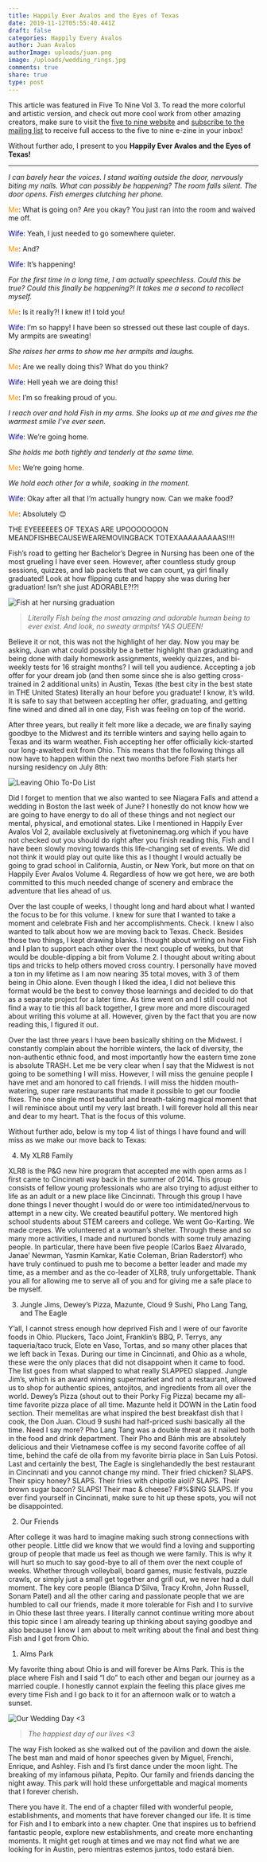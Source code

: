 ```yaml
---
title: Happily Ever Avalos and the Eyes of Texas
date: 2019-11-12T05:55:40.441Z
draft: false
categories: Happily Every Avalos
author: Juan Avalos
authorImage: uploads/juan.png
image: /uploads/wedding_rings.jpg
comments: true
share: true
type: post
---
```

This article was featured in Five To Nine Vol 3. To read the more colorful and artistic version, and check out more cool work from other amazing creators, make sure to visit the [five to nine website](https://fivetoninemag.com/) and [subscribe to the mailing list](https://fivetoninemag.us19.list-manage.com/subscribe?u=4022678040daebd86db5f0506&id=8ac3133fe6) to receive full access to the five to nine e-zine in your inbox!

Without further ado, I present to you **Happily Ever Avalos and the Eyes of Texas!**

- - -

_I can barely hear the voices. I stand waiting outside the door, nervously biting my nails. What can possibly be happening? The room falls silent. The door opens. Fish emerges clutching her phone._

<span style="color:darkorange">Me</span>: What is going on? Are you okay? You just ran into the room and waived me off.

<span style="color:darkblue">Wife</span>: Yeah, I just needed to go somewhere quieter.

<span style="color:darkorange">Me</span>: And?

<span style="color:darkblue">Wife</span>: It’s happening!

_For the first time in a long time, I am actually speechless. Could this be true? Could this finally be happening?! It takes me a second to recollect myself._

<span style="color:darkorange">Me</span>: Is it really?! I knew it! I told you!

<span style="color:darkblue">Wife</span>: I’m so happy! I have been so stressed out these last couple of days. My armpits are sweating!

_She raises her arms to show me her armpits and laughs._

<span style="color:darkorange">Me</span>: Are we really doing this? What do you think?

<span style="color:darkblue">Wife</span>: Hell yeah we are doing this!

<span style="color:darkorange">Me</span>: I’m so freaking proud of you.

_I reach over and hold Fish in my arms. She looks up at me and gives me the warmest smile I’ve ever seen._

<span style="color:darkblue">Wife</span>: We’re going home.

_She holds me both tightly and tenderly at the same time._

<span style="color:darkorange">Me</span>: We’re going home.

_We hold each other for a while, soaking in the moment._

<span style="color:darkblue">Wife</span>: Okay after all that I’m actually hungry now. Can we make food?

<span style="color:darkorange">Me</span>: Absolutely 😊

THE EYEEEEEES OF TEXAS ARE UPOOOOOOON MEANDFISHBECAUSEWEAREMOVINGBACK TOTEXAAAAAAAAAS!!!!

Fish’s road to getting her Bachelor’s Degree in Nursing has been one of the most grueling I have ever seen. However, after countless study group sessions, quizzes, and lab packets that we can count, ya girl finally graduated! Look at how flipping cute and happy she was during her graduation! Isn’t she just ADORABLE?!?!

![Fish at her nursing graduation](/uploads/fish_nursing_graduation.jpg "Fish at her nursing graduation")

> _Literally Fish being the most amazing and adorable human being to ever exist. And look, no sweaty armpits! YAS QUEEN!_

Believe it or not, this was not the highlight of her day. Now you may be asking, Juan what could possibly be a better highlight than graduating and being done with daily homework assignments, weekly quizzes, and bi-weekly tests for 16 straight months? I will tell you audience. Accepting a job offer for your dream job (and then some since she is also getting cross-trained in 2 additional units) in Austin, Texas (the best city in the best state in THE United States) literally an hour before you graduate! I know, it’s wild. It is safe to say that between accepting her offer, graduating, and getting fine wined and dined all in one day, Fish was feeling on top of the world.

After three years, but really it felt more like a decade, we are finally saying goodbye to the Midwest and its terrible winters and saying hello again to Texas and its warm weather. Fish accepting her offer officially kick-started our long-awaited exit from Ohio. This means that the following things all now have to happen within the next two months before Fish starts her nursing residency on July 8th:

![Leaving Ohio To-Do List](/uploads/leaving_ohio.jpg "Leaving Ohio To-Do List")

Did I forget to mention that we also wanted to see Niagara Falls and attend a wedding in Boston the last week of June? I honestly do not know how we are going to have energy to do all of these things and not neglect our mental, physical, and emotional states. Like I mentioned in Happily Ever Avalos Vol 2, available exclusively at fivetoninemag.org which if you have not checked out you should do right after you finish reading this, Fish and I have been slowly moving towards this life-changing set of events. We did not think it would play out quite like this as I thought I would actually be going to grad school in California, Austin, or New York, but more on that on Happily Ever Avalos Volume 4. Regardless of how we got here, we are both committed to this much needed change of scenery and embrace the adventure that lies ahead of us.

Over the last couple of weeks, I thought long and hard about what I wanted the focus to be for this volume. I knew for sure that I wanted to take a moment and celebrate Fish and her accomplishments. Check. I knew I also wanted to talk about how we are moving back to Texas. Check. Besides those two things, I kept drawing blanks. I thought about writing on how Fish and I plan to support each other over the next couple of weeks, but that would be double-dipping a bit from Volume 2. I thought about writing about tips and tricks to help others moved cross country. I personally have moved a ton in my lifetime as I am now nearing 35 total moves, with 3 of them being in Ohio alone. Even though I liked the idea, I did not believe this format would be the best to convey those learnings and decided to do that as a separate project for a later time. As time went on and I still could not find a way to tie this all back together, I grew more and more discouraged about writing this volume at all. However, given by the fact that you are now reading this, I figured it out.

Over the last three years I have been basically shiting on the Midwest. I constantly complain about the horrible winters, the lack of diversity, the non-authentic ethnic food, and most importantly how the eastern time zone is absolute TRASH. Let me be very clear when I say that the Midwest is not going to be something I will miss. However, I will miss the genuine people I have met and am honored to call friends.  I will miss the hidden mouth-watering, super rare restaurants that made it possible to get our foodie fixes. The one single most beautiful and breath-taking magical moment that I will reminisce about until my very last breath. I will forever hold all this near and dear to my heart. That is the focus of this volume.

Without further ado, below is my top 4 list of things I have found and will miss as we make our move back to Texas:

4. My XLR8 Family

XLR8 is the P&G new hire program that accepted me with open arms as I first came to Cincinnati way back in the summer of 2014. This group consists of fellow young professionals who are also trying to adjust either to life as an adult or a new place like Cincinnati. Through this group I have done things I never thought I would do or were too intimidated/nervous to attempt in a new city. We created beautiful pottery. We mentored high school students about STEM careers and college. We went Go-Karting. We made crepes. We volunteered at a woman’s shelter. Through these and so many more activities, I made and nurtured bonds with some truly amazing people. In particular, there have been five people (Carlos Baez Alvarado, Janae’ Newman, Yasmin Kamkar, Katie Coleman, Brian Raderstorf) who have truly continued to push me to become a better leader and made my time, as a member and as the co-leader of XLR8, truly unforgettable. Thank you all for allowing me to serve all of you and for giving me a safe place to be myself. 

3. Jungle Jims, Dewey’s Pizza, Mazunte, Cloud 9 Sushi, Pho Lang Tang, and The Eagle

Y’all, I cannot stress enough how deprived Fish and I were of our favorite foods in Ohio. Pluckers, Taco Joint, Franklin’s BBQ, P. Terrys, any taqueria/taco truck, Elote en Vaso, Tortas, and so many other places that we left back in Texas. During our time in Cincinnati, and Ohio as a whole, these were the only places that did not disappoint when it came to food. The list goes from what slapped to what really SLAPPED slapped. Jungle Jim’s, which is an award winning supermarket and not a restaurant, allowed us to shop for authentic spices, antojitos, and ingredients from all over the world. Dewey’s Pizza (shout out to their Porky Fig Pizza) became my all-time favorite pizza place of all time. Mazunte held it DOWN in the Latin food section. Their memelitas are what inspired the best breakfast dish that I cook, the Don Juan. Cloud 9 sushi had half-priced sushi basically all the time. Need I say more? Pho Lang Tang was a double threat as it nailed both in the food and drink department. Their Pho and Bánh mìs are absolutely delicious and their Vietnamese coffee is my second favorite coffee of all time, behind the café de olla from my favorite birria place in San Luis Potosi. Last and certainly the best, The Eagle is singlehandedly the best restaurant in Cincinnati and you cannot change my mind. Their fried chicken? SLAPS. Their spicy honey? SLAPS. Their fries with chipotle aioli? SLAPS. Their brown sugar bacon? SLAPS! Their mac & cheese? F#%$ING SLAPS. If you ever find yourself in Cincinnati, make sure to hit up these spots, you will not be disappointed.

2. Our Friends

After college it was hard to imagine making such strong connections with other people. Little did we know that we would find a loving and supporting group of people that made us feel as though we were family. This is why it will hurt so much to say good-bye to all of them over the next couple of weeks. Whether through volleyball, board games, music festivals, puzzle crawls, or simply just a small get together and grill out, we never had a dull moment. The key core people (Bianca D’Silva, Tracy Krohn, John Russell, Sonam Patel) and all the other caring and passionate people that we are humbled to call our friends, made it more tolerable for Fish and I to survive in Ohio these last three years. I literally cannot continue writing more about this topic since I am already tearing up thinking about saying goodbye and also because I know I am about to melt writing about the final and best thing Fish and I got from Ohio.

1. Alms Park

My favorite thing about Ohio is and will forever be Alms Park. This is the place where Fish and I said “I do” to each other and began our journey as a married couple. I honestly cannot explain the feeling this place gives me every time Fish and I go back to it for an afternoon walk or to watch a sunset. 

![Our Wedding Day <3](/uploads/juan_fish_wedding.jpg "Our Wedding Day <3")

> _The happiest day of our lives <3_

The way Fish looked as she walked out of the pavilion and down the aisle. The best man and maid of honor speeches given by Miguel, Frenchi, Enrique, and Ashley. Fish and I’s first dance under the moon light. The breaking of my infamous piñata, Pepito. Our family and friends dancing the night away. This park will hold these unforgettable and magical moments that I forever cherish.

There you have it. The end of a chapter filled with wonderful people, establishments, and moments that have forever changed our life. It is time for Fish and I to embark into a new chapter. One that inspires us to befriend fantastic people, explore new establishments, and create more enchanting moments. It might get rough at times and we may not find what we are looking for in Austin, pero mientras estemos juntos, todo estará bien.
